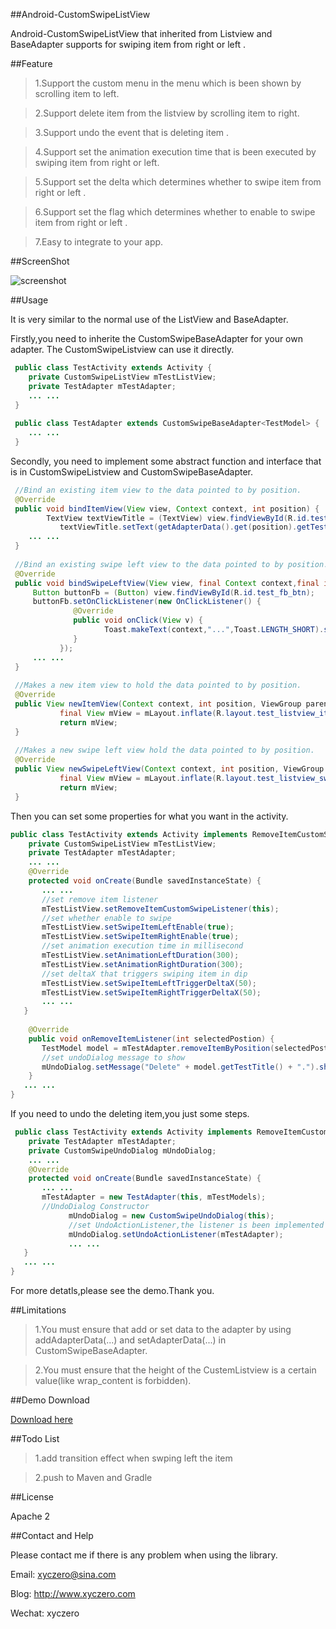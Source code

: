 ##Android-CustomSwipeListView

Android-CustomSwipeListView that inherited from Listview and BaseAdapter supports for swiping item from right or left .

##Feature

>1.Support the custom menu in the menu which is been shown by scrolling item to left.

>2.Support delete item from the listview by scrolling item to right.

>3.Support undo the event that is deleting item .

>4.Support set the animation execution time that is been executed by swiping item from right or left.

>5.Support set the delta which determines whether to swipe item from right or left .

>6.Support set the flag which determines whether to enable to swipe item from right or left .

>7.Easy to integrate to your app.

##ScreenShot

![screenshot](http://7u2jsw.com1.z0.glb.clouddn.com/githubCustomSwipeListview_Set.PNG)

##Usage

 It is very similar to the normal use of the ListView and BaseAdapter.
 
 Firstly,you need to inherite the CustomSwipeBaseAdapter for your own adapter. The CustomSwipeListview can use it directly.
```java
 public class TestActivity extends Activity {
    private CustomSwipeListView mTestListView;
    private TestAdapter mTestAdapter;
    ... ...
 }
     
 public class TestAdapter extends CustomSwipeBaseAdapter<TestModel> {
    ... ...
 }
```
 Secondly, you need to implement some abstract function and interface that is in CustomSwipeListview and CustomSwipeBaseAdapter.
```java
 //Bind an existing item view to the data pointed to by position.
 @Override
 public void bindItemView(View view, Context context, int position) {
	    TextView textViewTitle = (TextView) view.findViewById(R.id.test_title);
		   textViewTitle.setText(getAdapterData().get(position).getTestTitle());
	... ...
 }
 
 //Bind an existing swipe left view to the data pointed to by position.
 @Override
 public void bindSwipeLeftView(View view, final Context context,final int position) {
     Button buttonFb = (Button) view.findViewById(R.id.test_fb_btn);
     buttonFb.setOnClickListener(new OnClickListener() {
			  @Override
			  public void onClick(View v) {
				     Toast.makeText(context,"...",Toast.LENGTH_SHORT).show();
			  }
		   });
     ... ...
 }
 
 //Makes a new item view to hold the data pointed to by position.
 @Override
 public View newItemView(Context context, int position, ViewGroup parent) {
		   final View mView = mLayout.inflate(R.layout.test_listview_item_view, parent, false);
		   return mView;
 }
 
 //Makes a new swipe left view hold the data pointed to by position.
 @Override
 public View newSwipeLeftView(Context context, int position, ViewGroup parent) {
		   final View mView = mLayout.inflate(R.layout.test_listview_swipe_view, parent, false);
		   return mView;
 }
 ```
 Then you can set some properties for what you want in the activity.
 ```java
 public class TestActivity extends Activity implements RemoveItemCustomSwipeListener {
     private CustomSwipeListView mTestListView;
     private TestAdapter mTestAdapter;
     ... ...
     @Override
     protected void onCreate(Bundle savedInstanceState) {
        ... ...
        //set remove item listener
        mTestListView.setRemoveItemCustomSwipeListener(this);
        //set whether enable to swipe
        mTestListView.setSwipeItemLeftEnable(true);
        mTestListView.setSwipeItemRightEnable(true);
        //set animation execution time in millisecond
        mTestListView.setAnimationLeftDuration(300);
        mTestListView.setAnimationRightDuration(300);
        //set deltaX that triggers swiping item in dip
        mTestListView.setSwipeItemLeftTriggerDeltaX(50);
        mTestListView.setSwipeItemRightTriggerDeltaX(50);
        ... ...
    }
	    
     @Override
     public void onRemoveItemListener(int selectedPostion) {
        TestModel model = mTestAdapter.removeItemByPosition(selectedPostion);
        //set undoDialog message to show
        mUndoDialog.setMessage("Delete" + model.getTestTitle() + ".").showUndoDialog();
     }
	... ...
 }
 ```
 If you need to undo the deleting item,you just some steps.
 ```java
  public class TestActivity extends Activity implements RemoveItemCustomSwipeListener {
     private TestAdapter mTestAdapter;
     private CustomSwipeUndoDialog mUndoDialog;
     ... ...
     @Override
     protected void onCreate(Bundle savedInstanceState) {
        ... ...
        mTestAdapter = new TestAdapter(this, mTestModels);
        //UndoDialog Constructor
		      mUndoDialog = new CustomSwipeUndoDialog(this);
		      //set UndoActionListener,the listener is been implemented in CustomSwipeBaseAdapter.
		      mUndoDialog.setUndoActionListener(mTestAdapter);
		      ... ...
    }
	... ...
 }
 ```
 
 For more detatls,please see the demo.Thank you.
 
##Limitations

>1.You must ensure that add or set data to the adapter by using addAdapterData(...) and setAdapterData(...) in CustomSwipeBaseAdapter.
 
>2.You must ensure that the height of the CustemListview is a certain value(like wrap_content is forbidden).
 
##Demo Download

[Download here](http://7u2jsw.com1.z0.glb.clouddn.com/githubCustomSwipeListView.apk)

##Todo List

>1.add transition effect when swping left the item

>2.push to Maven and Gradle 

##License

 Apache 2

##Contact and Help

Please contact me if there is any problem when using the library.

Email: xyczero@sina.com

Blog:  http://www.xyczero.com

Wechat: xyczero
